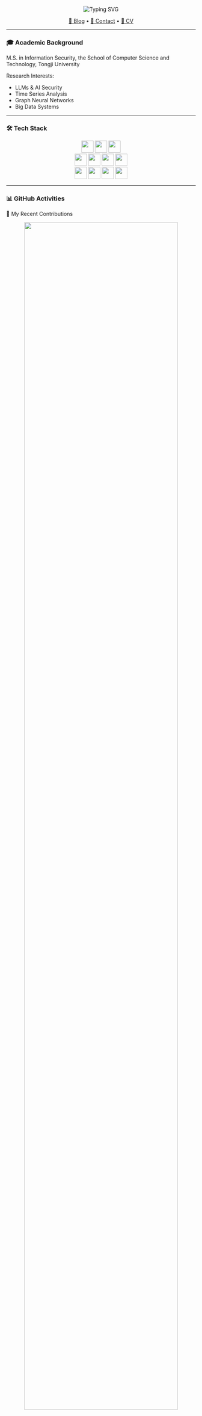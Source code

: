 <p align="center">
  <img src="https://readme-typing-svg.demolab.com?font=Fira+Code&weight=600&size=26&duration=3000&pause=1000&color=20C997&center=true&width=500&lines=Hi,+I'm+Xincheng+Wang;Computer+Science+Student;AI+%7C+LLM+%7C+Security" alt="Typing SVG" />
</p>

<p align="center">
  <a href="https://isSeymour.github.io">📝 Blog</a> • 
  <a href="mailto:seymour0314@163.com">📧 Contact</a> •
  <a href="[YOUR_CV_LINK]">📄 CV</a>
</p>

---

### 🎓 Academic Background

M.S. in Information Security, the School of Computer Science and Technology, Tongji University

Research Interests:
- LLMs & AI Security
- Time Series Analysis
- Graph Neural Networks
- Big Data Systems

---

### 🛠 Tech Stack

<p align="center">
  
<div align="center">
  <img src="https://img.shields.io/badge/Python-3776AB?style=for-the-badge&logo=python&logoColor=white&labelColor=101010" height="32">
  <img src="https://img.shields.io/badge/C++-00599C?style=for-the-badge&logo=c%2B%2B&logoColor=white&labelColor=101010" height="32">
  <img src="https://img.shields.io/badge/JavaScript-F7DF1E?style=for-the-badge&logo=javascript&logoColor=black&labelColor=101010" height="32">
</div>

<div align="center">
  <img src="https://img.shields.io/badge/PyTorch-EE4C2C?style=for-the-badge&logo=pytorch&logoColor=white&labelColor=101010" height="32">
  <img src="https://img.shields.io/badge/Vue.js-4FC08D?style=for-the-badge&logo=vuedotjs&logoColor=white&labelColor=101010" height="32">
  <img src="https://img.shields.io/badge/Django-092E20?style=for-the-badge&logo=django&logoColor=white&labelColor=101010" height="32">
  <img src="https://img.shields.io/badge/Node.js-339933?style=for-the-badge&logo=nodedotjs&logoColor=white&labelColor=101010" height="32">
</div>

<div align="center">
  <img src="https://img.shields.io/badge/Linux-FCC624?style=for-the-badge&logo=linux&logoColor=black&labelColor=101010" height="32">
  <img src="https://img.shields.io/badge/Git-F05032?style=for-the-badge&logo=git&logoColor=white&labelColor=101010" height="32">
  <img src="https://img.shields.io/badge/LaTeX-008080?style=for-the-badge&logo=latex&logoColor=white&labelColor=101010" height="32">
  <img src="https://img.shields.io/badge/Markdown-000000?style=for-the-badge&logo=markdown&logoColor=white&labelColor=101010" height="32">
</div>

</p>

---

### 📊 GitHub Activities

🌱 My Recent Contributions
<p align="center"> <img src="https://github-readme-activity-graph.vercel.app/graph?username=isSeymour&theme=github-compact&hide_border=true&area=true" width="90%"/> </p><p align="center"> <img src="https://github-readme-stats.vercel.app/api?username=isSeymour&show_icons=true&hide_border=true&bg_color=00000000&hide_title=true" width="48%"/> <img src="https://github-readme-stats.vercel.app/api/top-langs/?username=isSeymour&layout=compact&hide_border=true&bg_color=00000000" width="45%"/> </p>
<p align="center"> <img src="https://ghchart.rshah.org/isSeymour" width="90%"/> </p>

